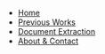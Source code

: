 * [Home](/)
* [Previous Works](previous_works.md)
* [Document Extraction](/doc_extraction.md)
* [About & Contact](/about.md)